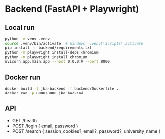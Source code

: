# Backend (FastAPI + Playwright)

## Local run

```bash
python -m venv .venv
source .venv/bin/activate  # Windows: .venv\\Scripts\\activate
pip install -r backend/requirements.txt
python -m playwright install-deps chromium
python -m playwright install chromium
uvicorn app.main:app --host 0.0.0.0 --port 8000
```

## Docker run

```bash
docker build -t jba-backend -f backend/Dockerfile .
docker run -p 8000:8000 jba-backend
```

## API

- GET /health
- POST /login { email, password }
- POST /search { session_cookies?, email?, password?, university_name }
